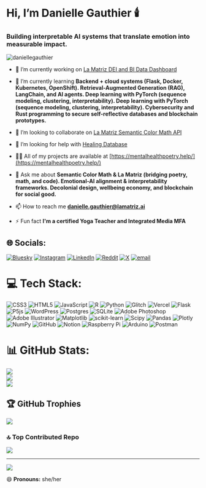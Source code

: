 # Hi, I’m Danielle Gauthier 🕯️

### Building interpretable AI systems that translate emotion into measurable impact.
<p align="left"> <img src="https://komarev.com/ghpvc/?username=daniellegauthier&label=Profile%20views&color=0e75b6&style=flat" alt="daniellegauthier" /> </p>

- 🔭 I’m currently working on [La Matriz DEI and BI Data Dashboard](https://github.com/users/daniellegauthier/projects/1)

- 🌱 I’m currently learning **Backend + cloud systems (Flask, Docker, Kubernetes, OpenShift). Retrieval-Augmented Generation (RAG), LangChain, and AI agents. Deep learning with PyTorch (sequence modeling, clustering, interpretability). Deep learning with PyTorch (sequence modeling, clustering, interpretability). Cybersecurity and Rust programming to secure self-reflective databases and blockchain prototypes.**

- 👯 I’m looking to collaborate on [La Matriz Semantic Color Math API](https://github.com/users/daniellegauthier/projects/3)

- 🤝 I’m looking for help with [Healing Database](https://github.com/daniellegauthier/reading_list)

- 👨‍💻 All of my projects are available at [https://mentalhealthpoetry.help/](https://mentalhealthpoetry.help/)

- 💬 Ask me about **Semantic Color Math & La Matriz (bridging poetry, math, and code). Emotional-AI alignment & interpretability frameworks. Decolonial design, wellbeing economy, and blockchain for social good.**

- 📫 How to reach me **danielle.gauthier@lamatriz.ai**

- ⚡ Fun fact **I'm a certified Yoga Teacher and Integrated Media MFA**

## 🌐 Socials:
[![Bluesky](https://img.shields.io/badge/bluesky-0285FF?style=for-the-badge&logo=bluesky&logoColor=%23FFFFFF)](https://bsky.app/profile/lamatriz-geometry) [![Instagram](https://img.shields.io/badge/Instagram-%23E4405F.svg?logo=Instagram&logoColor=white)](https://instagram.com/lamatriz.consulting) [![LinkedIn](https://img.shields.io/badge/LinkedIn-%230077B5.svg?logo=linkedin&logoColor=white)](https://linkedin.com/in/daniellegauthier-art) [![Reddit](https://img.shields.io/badge/Reddit-%23FF4500.svg?logo=Reddit&logoColor=white)](https://reddit.com/user/fuzzygeometric) [![X](https://img.shields.io/badge/X-black.svg?logo=X&logoColor=white)](https://x.com/dgauthierpolicy) [![email](https://img.shields.io/badge/Email-D14836?logo=gmail&logoColor=white)](mailto:danielle.gauthier@lamatriz.ai) 

# 💻 Tech Stack:
![CSS3](https://img.shields.io/badge/css3-%231572B6.svg?style=for-the-badge&logo=css3&logoColor=white) ![HTML5](https://img.shields.io/badge/html5-%23E34F26.svg?style=for-the-badge&logo=html5&logoColor=white) ![JavaScript](https://img.shields.io/badge/javascript-%23323330.svg?style=for-the-badge&logo=javascript&logoColor=%23F7DF1E) ![R](https://img.shields.io/badge/r-%23276DC3.svg?style=for-the-badge&logo=r&logoColor=white) ![Python](https://img.shields.io/badge/python-3670A0?style=for-the-badge&logo=python&logoColor=ffdd54) ![Glitch](https://img.shields.io/badge/glitch-%233333FF.svg?style=for-the-badge&logo=glitch&logoColor=white) ![Vercel](https://img.shields.io/badge/vercel-%23000000.svg?style=for-the-badge&logo=vercel&logoColor=white) ![Flask](https://img.shields.io/badge/flask-%23000.svg?style=for-the-badge&logo=flask&logoColor=white) ![P5js](https://img.shields.io/badge/p5.js-ED225D?style=for-the-badge&logo=p5.js&logoColor=FFFFFF) ![WordPress](https://img.shields.io/badge/WordPress-%23117AC9.svg?style=for-the-badge&logo=WordPress&logoColor=white) ![Postgres](https://img.shields.io/badge/postgres-%23316192.svg?style=for-the-badge&logo=postgresql&logoColor=white) ![SQLite](https://img.shields.io/badge/sqlite-%2307405e.svg?style=for-the-badge&logo=sqlite&logoColor=white) ![Adobe Photoshop](https://img.shields.io/badge/adobe%20photoshop-%2331A8FF.svg?style=for-the-badge&logo=adobe%20photoshop&logoColor=white) ![Adobe Illustrator](https://img.shields.io/badge/adobe%20illustrator-%23FF9A00.svg?style=for-the-badge&logo=adobe%20illustrator&logoColor=white) ![Matplotlib](https://img.shields.io/badge/Matplotlib-%23ffffff.svg?style=for-the-badge&logo=Matplotlib&logoColor=black) ![scikit-learn](https://img.shields.io/badge/scikit--learn-%23F7931E.svg?style=for-the-badge&logo=scikit-learn&logoColor=white) ![Scipy](https://img.shields.io/badge/SciPy-%230C55A5.svg?style=for-the-badge&logo=scipy&logoColor=%white) ![Pandas](https://img.shields.io/badge/pandas-%23150458.svg?style=for-the-badge&logo=pandas&logoColor=white) ![Plotly](https://img.shields.io/badge/Plotly-%233F4F75.svg?style=for-the-badge&logo=plotly&logoColor=white) ![NumPy](https://img.shields.io/badge/numpy-%23013243.svg?style=for-the-badge&logo=numpy&logoColor=white) ![GitHub](https://img.shields.io/badge/github-%23121011.svg?style=for-the-badge&logo=github&logoColor=white) ![Notion](https://img.shields.io/badge/Notion-%23000000.svg?style=for-the-badge&logo=notion&logoColor=white) ![Raspberry Pi](https://img.shields.io/badge/-Raspberry_Pi-C51A4A?style=for-the-badge&logo=Raspberry-Pi) ![Arduino](https://img.shields.io/badge/-Arduino-00979D?style=for-the-badge&logo=Arduino&logoColor=white) ![Postman](https://img.shields.io/badge/Postman-FF6C37?style=for-the-badge&logo=postman&logoColor=white)
# 📊 GitHub Stats:
![](https://github-readme-stats.vercel.app/api?username=daniellegauthier&theme=dark&hide_border=false&include_all_commits=false&count_private=false)<br/>
![](https://nirzak-streak-stats.vercel.app/?user=daniellegauthier&theme=dark&hide_border=false)<br/>
![](https://github-readme-stats.vercel.app/api/top-langs/?username=daniellegauthier&theme=dark&hide_border=false&include_all_commits=false&count_private=false&layout=compact)

## 🏆 GitHub Trophies
![](https://github-profile-trophy.vercel.app/?username=daniellegauthier&theme=radical&no-frame=false&no-bg=true&margin-w=4)

### 🔝 Top Contributed Repo
![](https://github-contributor-stats.vercel.app/api?username=daniellegauthier&limit=5&theme=dark&combine_all_yearly_contributions=true)

---
[![](https://visitcount.itsvg.in/api?id=daniellegauthier&icon=3&color=8)](https://visitcount.itsvg.in)

<!-- Proudly created with GPRM ( https://gprm.itsvg.in ) -->
😄 **Pronouns:** she/her
